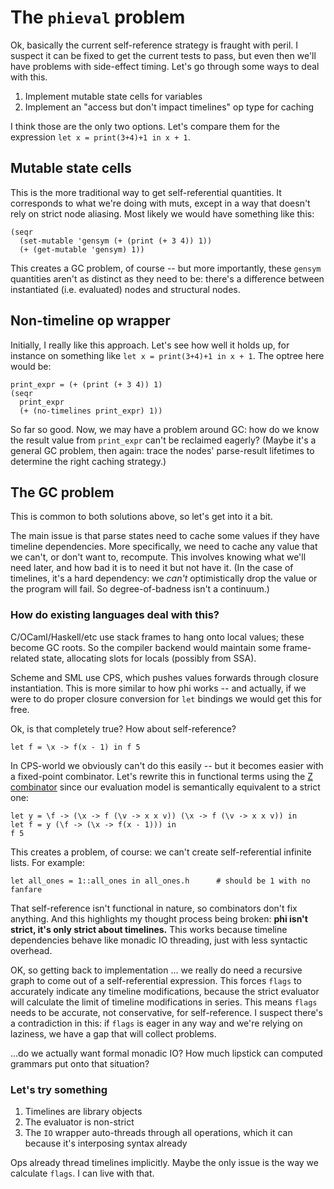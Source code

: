 # The `phieval` problem
Ok, basically the current self-reference strategy is fraught with peril. I
suspect it can be fixed to get the current tests to pass, but even then we'll
have problems with side-effect timing. Let's go through some ways to deal with
this.

1. Implement mutable state cells for variables
2. Implement an "access but don't impact timelines" op type for caching

I think those are the only two options. Let's compare them for the expression
`let x = print(3+4)+1 in x + 1`.

## Mutable state cells
This is the more traditional way to get self-referential quantities. It
corresponds to what we're doing with muts, except in a way that doesn't rely on
strict node aliasing. Most likely we would have something like this:

```
(seqr
  (set-mutable 'gensym (+ (print (+ 3 4)) 1))
  (+ (get-mutable 'gensym) 1))
```

This creates a GC problem, of course -- but more importantly, these `gensym`
quantities aren't as distinct as they need to be: there's a difference between
instantiated (i.e. evaluated) nodes and structural nodes.

## Non-timeline op wrapper
Initially, I really like this approach. Let's see how well it holds up, for
instance on something like `let x = print(3+4)+1 in x + 1`. The optree here
would be:

```
print_expr = (+ (print (+ 3 4)) 1)
(seqr
  print_expr
  (+ (no-timelines print_expr) 1))
```

So far so good. Now, we may have a problem around GC: how do we know the result
value from `print_expr` can't be reclaimed eagerly? (Maybe it's a general GC
problem, then again: trace the nodes' parse-result lifetimes to determine the
right caching strategy.)

## The GC problem
This is common to both solutions above, so let's get into it a bit.

The main issue is that parse states need to cache some values if they have
timeline dependencies. More specifically, we need to cache any value that we
can't, or don't want to, recompute. This involves knowing what we'll need later,
and how bad it is to need it but not have it. (In the case of timelines, it's a
hard dependency: we _can't_ optimistically drop the value or the program will
fail. So degree-of-badness isn't a continuum.)

### How do existing languages deal with this?
C/OCaml/Haskell/etc use stack frames to hang onto local values; these become GC
roots. So the compiler backend would maintain some frame-related state,
allocating slots for locals (possibly from SSA).

Scheme and SML use CPS, which pushes values forwards through closure
instantiation. This is more similar to how phi works -- and actually, if we were
to do proper closure conversion for `let` bindings we would get this for free.

Ok, is that completely true? How about self-reference?

```
let f = \x -> f(x - 1) in f 5
```

In CPS-world we obviously can't do this easily -- but it becomes easier with a
fixed-point combinator. Let's rewrite this in functional terms using the [Z
combinator](https://en.wikipedia.org/wiki/Fixed-point_combinator#Strict_fixed_point_combinator)
since our evaluation model is semantically equivalent to a strict one:

```
let y = \f -> (\x -> f (\v -> x x v)) (\x -> f (\v -> x x v)) in
let f = y (\f -> (\x -> f(x - 1))) in
f 5
```

This creates a problem, of course: we can't create self-referential infinite
lists. For example:

```
let all_ones = 1::all_ones in all_ones.h      # should be 1 with no fanfare
```

That self-reference isn't functional in nature, so combinators don't fix
anything. And this highlights my thought process being broken: **phi isn't
strict, it's only strict about timelines.** This works because timeline
dependencies behave like monadic IO threading, just with less syntactic
overhead.

OK, so getting back to implementation ... we really do need a recursive graph to
come out of a self-referential expression. This forces `flags` to accurately
indicate any timeline modifications, because the strict evaluator will calculate
the limit of timeline modifications in series. This means `flags` needs to be
accurate, not conservative, for self-reference. I suspect there's a
contradiction in this: if `flags` is eager in any way and we're relying on
laziness, we have a gap that will collect problems.

...do we actually want formal monadic IO? How much lipstick can computed
grammars put onto that situation?

### Let's try something
1. Timelines are library objects
2. The evaluator is non-strict
3. The `IO` wrapper auto-threads through all operations, which it can because
   it's interposing syntax already

Ops already thread timelines implicitly. Maybe the only issue is the way we
calculate `flags`. I can live with that.
